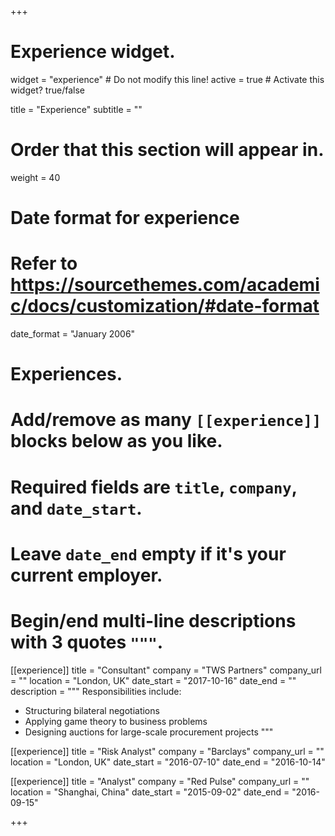 +++
# Experience widget.
widget = "experience"  # Do not modify this line!
active = true  # Activate this widget? true/false

title = "Experience"
subtitle = ""

# Order that this section will appear in.
weight = 40

# Date format for experience
#   Refer to https://sourcethemes.com/academic/docs/customization/#date-format
date_format = "January 2006"

# Experiences.
#   Add/remove as many `[[experience]]` blocks below as you like.
#   Required fields are `title`, `company`, and `date_start`.
#   Leave `date_end` empty if it's your current employer.
#   Begin/end multi-line descriptions with 3 quotes `"""`.
[[experience]]
  title = "Consultant"
  company = "TWS Partners"
  company_url = ""
  location = "London, UK"
  date_start = "2017-10-16"
  date_end = ""
  description = """
  Responsibilities include:
  
  * Structuring bilateral negotiations
  * Applying game theory to business problems
  * Designing auctions for large-scale procurement projects
  """

[[experience]]
  title = "Risk Analyst"
  company = "Barclays"
  company_url = ""
  location = "London, UK"
  date_start = "2016-07-10"
  date_end = "2016-10-14"

[[experience]]
  title = "Analyst"
  company = "Red Pulse"
  company_url = ""
  location = "Shanghai, China"
  date_start = "2015-09-02"
  date_end = "2016-09-15"

+++
